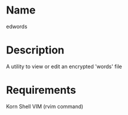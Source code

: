 # Name
edwords

# Description
A utility to view or edit an encrypted 'words' file

# Requirements
Korn Shell
VIM (rvim command)

